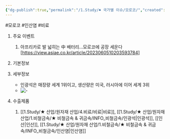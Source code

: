 ```yaml
---
{"dg-publish":true,"permalink":"/1.Study/♠ 국가별 이슈/모로코/","created":"2024-11-20T21:02:30.075+09:00","updated":"2025-06-03T20:07:22.351+09:00"}
---
```


#모로코 #인산염 #비료 






1. 주요 이벤트
	1. 아프리카로 발 넓히는 中 배터리…모로코에 공장 세운다[https://view.asiae.co.kr/article/2023060510203593784]



1. 기본정보




1. 세부정보
	- 인광석은 매장량 세계 1위이고, 생산량은 미국, 러시아에 이어 세계 3위
	- ![-](https://i.imgur.com/fN0x2Q7.png)



1. 수출제품
	1. [[1.Study/★ 산업/원자재 산업/4.비료/비료\|비료]], [[1.Study/★ 산업/원자재 산업/1.비철금속/★ 비철금속 & 귀금속/INFO_비철금속/인광석\|인광석]], [[인산\|인산]], [[1.Study/★ 산업/원자재 산업/1.비철금속/★ 비철금속 & 귀금속/INFO_비철금속/인산염\|인산염]]

